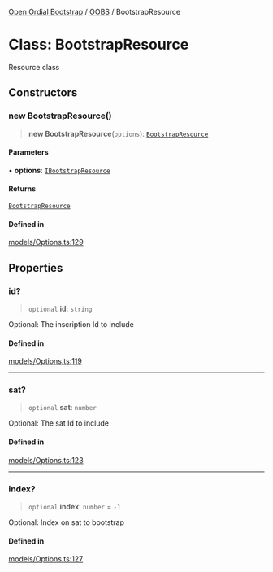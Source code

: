 [Open Ordial Bootstrap](../../README.md) / [OOBS](../README.md) / BootstrapResource

# Class: BootstrapResource

Resource class

## Constructors

### new BootstrapResource()

> **new BootstrapResource**(`options`): [`BootstrapResource`](BootstrapResource.md)

#### Parameters

• **options**: [`IBootstrapResource`](../interfaces/IBootstrapResource.md)

#### Returns

[`BootstrapResource`](BootstrapResource.md)

#### Defined in

[models/Options.ts:129](https://github.com/open-ordinal/open-ordinal-bootstrap/blob/8b6e3eb87be9e88339623c1725de53a3825c8878/src/models/Options.ts#L129)

## Properties

### id?

> `optional` **id**: `string`

Optional: The inscription Id to include

#### Defined in

[models/Options.ts:119](https://github.com/open-ordinal/open-ordinal-bootstrap/blob/8b6e3eb87be9e88339623c1725de53a3825c8878/src/models/Options.ts#L119)

***

### sat?

> `optional` **sat**: `number`

Optional: The sat Id to include

#### Defined in

[models/Options.ts:123](https://github.com/open-ordinal/open-ordinal-bootstrap/blob/8b6e3eb87be9e88339623c1725de53a3825c8878/src/models/Options.ts#L123)

***

### index?

> `optional` **index**: `number` = `-1`

Optional: Index on sat to bootstrap

#### Defined in

[models/Options.ts:127](https://github.com/open-ordinal/open-ordinal-bootstrap/blob/8b6e3eb87be9e88339623c1725de53a3825c8878/src/models/Options.ts#L127)
